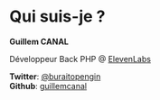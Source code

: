 # Qui suis-je ?

**Guillem CANAL**

Développeur Back PHP @ [ElevenLabs](http://eleven-labs.com/)

**Twitter**: [@buraitopengin](https://twitter.com/buraitopengin)  
**Github**: [guillemcanal](https://github.com/guillemcanal)